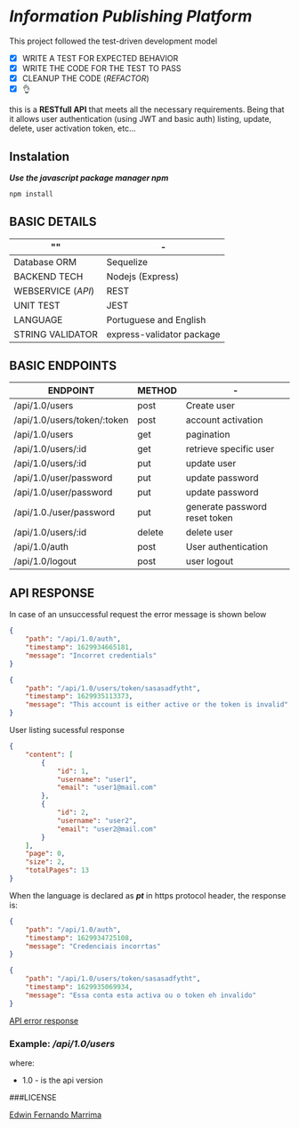 # ***Information Publishing Platform***


This project followed the test-driven development model
- [X] WRITE A TEST FOR EXPECTED BEHAVIOR
- [X] WRITE THE CODE FOR THE TEST TO PASS
- [X] CLEANUP THE CODE (*REFACTOR*)
- [X] :ok_hand:

this is a **RESTfull API** that meets all the necessary requirements. Being that it allows user authentication (using JWT and basic auth) listing, update, delete, user activation token, etc...
## Instalation
***Use the javascript package manager npm***
```bash
npm install
```
## BASIC DETAILS
"" | -
---|---|
Database ORM| Sequelize
BACKEND TECH| Nodejs (Express)
WEBSERVICE (*API*)|REST
UNIT TEST| JEST
LANGUAGE| Portuguese and English
STRING VALIDATOR|express-validator package

## BASIC ENDPOINTS
ENDPOINT | METHOD | -
---|---|---|
/api/1.0/users| post|Create user
/api/1.0/users/token/:token| post | account activation
/api/1.0/users| get| pagination
/api/1.0/users/:id|get| retrieve specific user
/api/1.0/users/:id|put|update user
/api/1.0/user/password|put|update password
/api/1.0/user/password|put|update password
/api/1.0./user/password|put|generate password reset token
/api/1.0/users/:id|delete|delete user
/api/1.0/auth|post|User authentication
/api/1.0/logout|post|user logout

## API RESPONSE
 In case of an unsuccessful request the error message is shown below
```json
{
    "path": "/api/1.0/auth",
    "timestamp": 1629934665181,
    "message": "Incorret credentials"
}
```
```json
{
    "path": "/api/1.0/users/token/sasasadfytht",
    "timestamp": 1629935113373,
    "message": "This account is either active or the token is invalid"
}
```
 User listing sucessful response
```json
{
    "content": [
        {
            "id": 1,
            "username": "user1",
            "email": "user1@mail.com"
        },
        {
            "id": 2,
            "username": "user2",
            "email": "user2@mail.com"
        }
    ],
    "page": 0,
    "size": 2,
    "totalPages": 13
}
```

 When the language is declared as ***pt*** in https protocol header, the response is:
```json
{
    "path": "/api/1.0/auth",
    "timestamp": 1629934725108,
    "message": "Credenciais incorrtas"
}
```
```json
{
    "path": "/api/1.0/users/token/sasasadfytht",
    "timestamp": 1629935069934,
    "message": "Essa conta esta activa ou o token eh invalido"
}
```
[API error response](https://drive.google.com/file/d/1dQxiOdtXRcR9_y5feJQBmE33v1CHXlrc/view?usp=sharing)
### Example: ***/api/1.0/users***
where:
- 1.0  - is the api version


###LICENSE


[Edwin Fernando Marrima](https://mz.linkedin.com/in/edwin-marrima-18046019b/)
